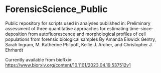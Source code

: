 # ForensicScience_Public

Public repository for scripts used in analyses published in:
Preliminary assessment of three quantitative approaches for estimating 
time-since-deposition from autofluorescence and morphological profiles 
of cell populations from forensic biological samples
By Amanda Elswick Gentry, Sarah Ingram, M. Katherine Philpott, Kellie J. Archer,
and Christopher J. Ehrhardt

Currently available from bioRxiv:
https://www.biorxiv.org/content/10.1101/2023.04.19.537512v1